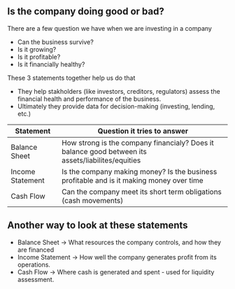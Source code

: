 ## Is the company doing good or bad?

There are a few question we have when we are investing in a company
- Can the business survive?
- Is it growing?
- Is it profitable?
- Is it financially healthy?

These 3 statements together help us do that
- They help stakholders (like investors, creditors, regulators) assess the financial health and performance of the business.
- Ultimately they provide data for decision-making (investing, lending, etc.)

|Statement       |Question it tries to answer |
|----------------|----------------------------|
|Balance Sheet   |How strong is the company financialy? Does it balance good between its assets/liabilites/equities|
|Income Statement|Is the company making money? Is the business profitable and is it making money over time|
|Cash Flow       |Can the company meet its short term obligations (cash movements)|


## Another way to look at these statements
- Balance Sheet -> What resources the company controls, and how they are financed
- Income Statement -> How well the company generates profit from its operations.
- Cash Flow -> Where cash is generated and spent - used for liquidity assessment.